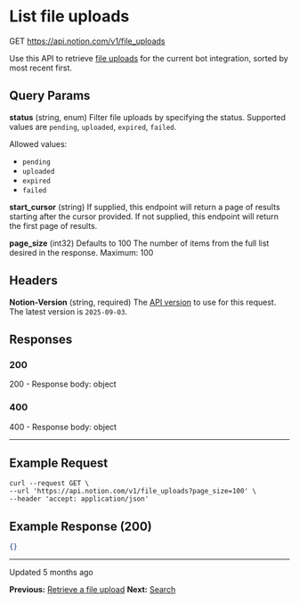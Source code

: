 # List file uploads

GET https://api.notion.com/v1/file_uploads

Use this API to retrieve [file uploads](https://developers.notion.com/reference/file-upload) for the current bot integration, sorted by most recent first.

## Query Params

**status** (string, enum)
Filter file uploads by specifying the status. Supported values are `pending`, `uploaded`, `expired`, `failed`.

Allowed values:
- `pending`
- `uploaded`
- `expired`
- `failed`

**start_cursor** (string)
If supplied, this endpoint will return a page of results starting after the cursor provided. If not supplied, this endpoint will return the first page of results.

**page_size** (int32)
Defaults to 100
The number of items from the full list desired in the response. Maximum: 100

## Headers

**Notion-Version** (string, required)
The [API version](https://developers.notion.com/reference/versioning) to use for this request. The latest version is `2025-09-03`.

## Responses

### 200
200 - Response body: object

### 400
400 - Response body: object

---

## Example Request

```shell
curl --request GET \
--url 'https://api.notion.com/v1/file_uploads?page_size=100' \
--header 'accept: application/json'
```

## Example Response (200)

```json
{}
```

---

Updated 5 months ago

**Previous:** [Retrieve a file upload](/reference/retrieve-a-file-upload)
**Next:** [Search](/reference/post-search)
